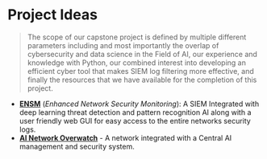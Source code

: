 # Project Ideas
> The scope of our capstone project is defined by multiple different parameters including and most importantly the overlap of cybersecurity and data science in the
> Field of AI, our experience and knowledge with Python, our combined interest into developing an efficient cyber tool that makes SIEM log filtering more effective, and finally the resources that we have available for the completion of this project.

- **[ENSM](https://github.com/CameronAuler/Capstone-ENSM/blob/4c2d628ef64299b5565df63560a4a32b08808a9b/Brainstorming/ENSM.md)** (*Enhanced Network Security Monitoring*): A SIEM Integrated with deep learning threat detection and pattern recognition AI along with a user friendly web GUI for easy access to the entire networks security logs.
- **[AI Network Overwatch](https://github.com/CameronAuler/ENSM/blob/5f09e6ddcd70fd8fb7eed0ee7a4ecff362fce0ec/information/Brainstorming/AI_Network_Overwatch.md)** - A network integrated with a Central AI management and security system.
